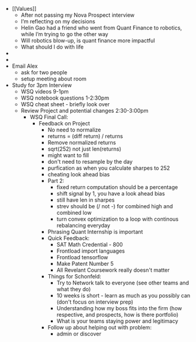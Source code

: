 - [[Values]]
    - After not passing my Nova Prospect interview
    - I’m reflecting on my decisions
    - Helin Gao had a friend who went from Quant Finance to robotics, while I’m trying to go the other way
    - Will robotics blow-up, is quant finance more impactful
    - What should I do with life
- 
- 
- Email Alex
    - ask for two people
    - setup meeting about room
- Study for 3pm Interview
    - WSQ videos 9-1pm
    - WSQ notebook questions 1-2:30pm
    - WSQ cheat sheet - briefly look over
    - Review Project and potential changes 2:30-3:00pm
        - WSQ Final Call:
            - Feedback on Project
                - No need to normalize 
                - returns = (diff return) / returns
                - Remove normalized returns
                - sqrt(252) not just len(returns)
                - might want to fill
                - don't need to resample by the day
                - purfication as when you calculate sharpes to 252
                - cheating look ahead bias
                - Part 2:
                    - fixed return computation should be a percentage
                    - shift signal by 1, you have a look ahead bias
                    - still have len in sharpes
                    - strev should be (/ not -) for combined high and combined low
                    - turn convex optimization to a loop with continous rebalancing everyday
                - Phrasing Quant Internship is important
                - Quick Feedback:
                    - SAT Math Credential - 800
                    - Frontload import languages
                    - Frontload tensorflow
                    - Make Patent Number 5
                    - All Revelant Coursework really doesn't matter
                - Things for Schonfeld:
                    - Try to Network talk to everyone (see other teams and what they do)
                    - 10 weeks is short - learn as much as you possibly can (don't focus on interview prep)
                    - Understanding how my boss fits into the firm (how respective, and prospects, how is there portfolio)
                    - What is your teams staying power and legitimacy
                - Follow up about helping out with problem:
                    - admin or discover
